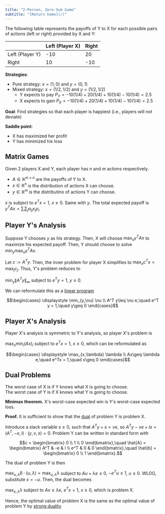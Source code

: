 ```yaml
---
title: "2-Person, Zero-Sum Game"
subtitle: "[Return home](/)"
---
```


The following table represents the payoffs of Y to X
for each possible pairs of actions (left or right) provided by X and Y:

|                 | Left (Player X) | Right |
|-----------------|-----------------|-------|
| Left (Player Y) | -10             | 20    |
| Right           | 10              | -10   |

**Strategies**:

- Pure strategy: $x = (1, 0)$ and $y = (0, 1)$
- Mixed strategy: $x = (1/2, 1/2)$ and $y = (1/2, 1/2)$
    - Y expects to pay $P_Y = -10(1/4) + 20(1/4) + 10(1/4) - 10(1/4) = 2.5$
    - X expects to gain $P_X = -10(1/4) + 20(1/4) + 10(1/4) - 10(1/4) = 2.5$

**Goal**: Find strategies so that each player is happiest (i.e., players will not deviate)

**Saddle point**:

- X has maximized her profit
- Y has minimized his loss

## Matrix Games

Given 2 players X and Y, each player has $n$ and $m$ actions respectively.

- $A\in\mathbb{R}^{m\times n}$ are the payoffs of Y to X.
- $x\in\mathbb{R}^n$ is the distribution of actions X can choose.
- $y\in\mathbb{R}^m$ is the distributino of actions Y can choose.

$x$ is subject to $e^Tx = 1$, $x\geq 0$. Same with $y$.
The total expected payoff is $y^TAx = \sum_{i}\sum_{j} a_{ij}x_{j}y_{i}$.

## Player Y's Analysis

Suppose Y chooses $y$ as his strategy.
Then, X will choose $\max_{x} y^TAx$ to maximize his expected payoff.
Then, Y should choose to solve $\min_{y} \max_{x} y^T A x$.

Let $c := A^Ty$. Then, the inner problem for player X
simplifies to $\max_{x} c^Tx = \max_{j} c_j$.
Thus, Y's problem reduces to

$\displaystyle \min_{y} \|A^Ty\|_{\infty}$ subject to $e^Ty = 1$, $y\geq 0$.

We can reformulate this as a [linear program](/content/cpsc406/linear_programming.html)

$$\begin{cases}
    \displaystyle \min_{y,\nu} \nu \\
    A^T y\leq \nu e,\quad e^T y = 1,\quad y\geq 0
\end{cases}$$

## Player X's Analysis

Player X's analysis is symmetric to Y's analysis,
so player X's problem is

$\displaystyle \max_{x} \min_{i} (Ax)_{i}$ subject to $e^Tx = 1$, $x\geq 0$,
which can be reformulated as

$$\begin{cases}
    \displaystyle \max_{x,\lambda} \lambda \\
    Ax\geq \lambda e,\quad e^Tx = 1,\quad x\geq 0
\end{cases}$$

## Dual Problems

The worst case of X is if Y knows what X is going to choose.<br>
The worst case of Y is if X knows what Y is going to choose.<br>

**Minimax theorem.** X's worst-case expected win is Y's worst-case expected loss.

**Proof.** It is sufficient to show that the
[dual](/content/cpsc406/duality.html) of problem Y is problem X.

Introduce a slack variable $s\geq 0$, such that $A^Ty + s = \nu e$,
so $A^Ty - \nu e + Is = (A^T, -e, I)\cdot (y, \nu, s) = 0$.
Problem Y can be written in standard form with

$$c = \begin{bmatrix}
0 \\ 1 \\ 0
\end{bmatrix},\quad
\hat{A} = \begin{bmatrix}
A^T & -e & I \\
e^T & 0 & 0
\end{bmatrix},\quad
\hat{b} = \begin{bmatrix}
0 \\ 1
\end{bmatrix}.$$

The dual of problem Y is then

$\displaystyle \max_{u, \lambda} \hat{b}\cdot (u, \lambda) = \max_{u, \lambda} \lambda$
subject to $Au + \lambda e \leq 0$, $-e^Tu \leq 1$, $u \leq 0$.
WLOG, substitute $x = -u$. Then, the dual becomes

$\displaystyle \max_{x, \lambda} \lambda$
subject to $Ax \geq \lambda e$, $e^Tx = 1$, $x\geq 0$, which is problem X.

Hence, the optimal value of problem X is the same as the
optimal value of problem Y by [strong duality](/content/cpsc406/duality.html)
